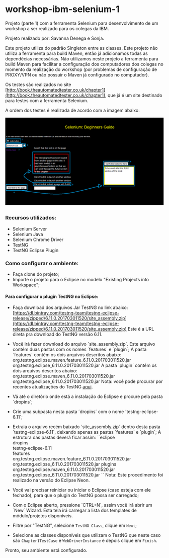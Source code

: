 # workshop-ibm-selenium-1

Projeto (parte 1) com a ferramenta Selenium para desenvolvimento de um workshop a ser realizado para os colegas da IBM.

Projeto realizado por: Savanna Denega e Sonja.

Este projeto utiliza do padrão Singleton entre as classes.
Este projeto não utiliza a ferramenta para build Maven, então já adicionamos todas as dependêcias necessárias. Não utilizamos neste projeto a ferramenta para build Maven para facilitar a configuração dos computadores dos colegas no momento da realização do workshop (por problemas de configuração de PROXY/VPN ou não possuir o Maven já configurado no computador).

Os testes são realizados no site [http://book.theautomatedtester.co.uk/chapter1](http://book.theautomatedtester.co.uk/chapter1), que já é um site destinado para testes com a ferramenta Selenium.

A ordem dos testes é realizada de acordo com a imagem abaixo:

![order-testes](readme-images/order-tests-project1.png)


### Recursos utilizados:

- Selenium Server
- Selenium Java
- Selenium Chrome Driver
- TestNG
- TestNG Eclipse Plugin

### Como configurar o ambiente:

- Faça clone do projeto;
- Importe o projeto para o Eclipse no modelo "Existing Projects into Workspace";

#### Para configurar o plugin TestNG no Eclipse:

- Faça download dos arquivos Jar TestNG no link abaixo:
[https://dl.bintray.com/testng-team/testng-eclipse-release/zipped/6.11.0.201703011520/site_assembly.zip](https://dl.bintray.com/testng-team/testng-eclipse-release/zipped/6.11.0.201703011520/site_assembly.zip)
Este é a URL direta pra download do TestNG versão 6.11.
- Você irá fazer download do arquivo ´site_assembly.zip´. Este arquivo contém duas pastas com os nomes ´features´ e ´plugin´;
A pasta ´features´ contém os dois arquivos descritos abaixo:
    org.testng.eclipse.maven.feature_6.11.0.201703011520.jar
    org.testng.eclipse_6.11.0.201703011520.jar
A pasta ´plugin´ contém os dois arquivos descritos abaixo:
    org.testng.eclipse.maven_6.11.0.201703011520.jar
    org.testng.eclipse_6.11.0.201703011520.jar
Nota: você pode procurar por recentes atualizações do TestNG [aqui](https://github.com/cbeust/testng-eclipse).
- Vá até o diretório onde está a instalação do Eclipse e procure pela pasta ´dropins´;
- Crie uma subpasta nesta pasta ´dropins´ com o nome ´testng-eclipse-6.11´;
- Extraia o arquivo recém baixado ´site_assembly.zip´ dentro desta pasta ´testng-eclipse-6.11´, deixando apenas as pastas ´features´ e ´plugin´;
A estrutura das pastas deverá ficar assim:
´´eclipse\
     dropins\
        testng-eclipse-6.11\
            features\
               org.testng.eclipse.maven.feature_6.11.0.201703011520.jar
               org.testng.eclipse_6.11.0.201703011520.jar 
            plugins\
               org.testng.eclipse.maven_6.11.0.201703011520.jar
               org.testng.eclipse_6.11.0.201703011520.jar
´´
Nota: Este procedimento foi realizado na versão do Eclipse Neon.

- Você vai precisar reiniciar ou iniciar o Eclipse (caso esteja com ele fechado), para que o plugin do TestNG possa ser carregado;
- Com o Eclipse aberto, pressione ´CTRL+N´, assim você irá abrir um ´New´ Wizard. Esta tela irá carregar a lista dos templates de módulo/projetos disponíveis. 
- Filtre por "TestNG", selecione `TestNG Class`, clique em `Next`;
- Selecione as classes disponíveis que utilizam o TestNG que neste caso são `Chapter1TestCase` e `WebDriverInstance` e depois clique em `Finish`.

Pronto, seu ambiente está configurado.


	
